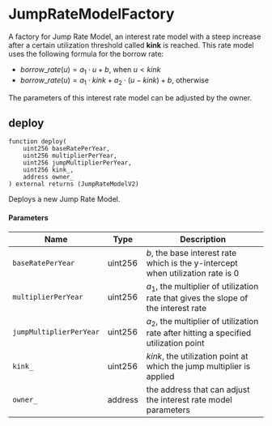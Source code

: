 # JumpRateModelFactory

A factory for Jump Rate Model, an interest rate model with a steep increase after a certain utilization threshold called **kink** is reached. This rate model uses the following formula for the borrow rate:

- $borrow\_rate(u)=a_1 \cdot u + b$, when $u<kink$
- $borrow\_rate(u)=a_1 \cdot kink + a_2  \cdot (u-kink) + b$, otherwise

The parameters of this interest rate model can be adjusted by the owner.

## deploy

```solidity
function deploy(
    uint256 baseRatePerYear,
    uint256 multiplierPerYear,
    uint256 jumpMultiplierPerYear,
    uint256 kink_,
    address owner_
) external returns (JumpRateModelV2)
```

Deploys a new Jump Rate Model.

#### Parameters

| Name                    | Type    | Description                                                                           |
| ----------------------- | ------- | ------------------------------------------------------------------------------------- |
| `baseRatePerYear`       | uint256 | $b$, the base interest rate which is the y-intercept when utilization rate is 0       |
| `multiplierPerYear`     | uint256 | $a_1$, the multiplier of utilization rate that gives the slope of the interest rate   |
| `jumpMultiplierPerYear` | uint256 | $a_2$, the multiplier of utilization rate after hitting a specified utilization point |
| `kink_`                 | uint256 | $kink$, the utilization point at which the jump multiplier is applied                 |
| `owner_`                | address | the address that can adjust the interest rate model parameters                        |
